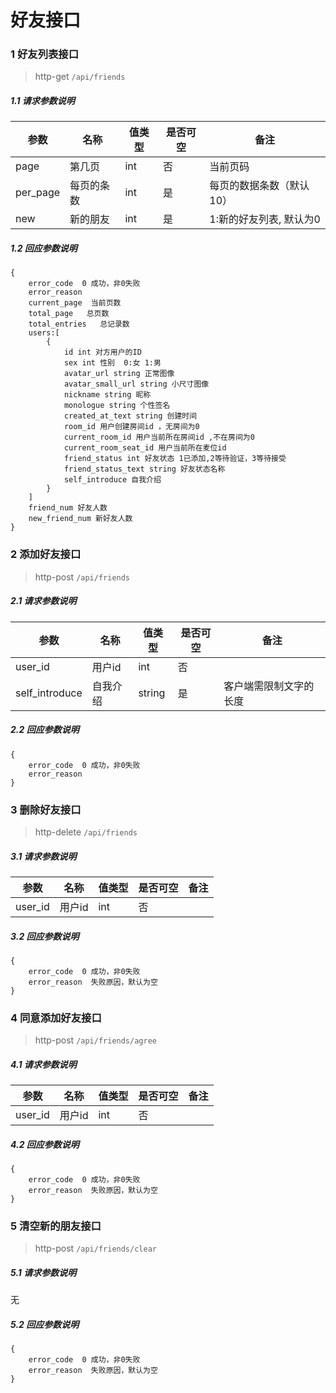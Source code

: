 # 好友接口

### 1 好友列表接口

> http-get ```/api/friends```

##### 1.1 请求参数说明
|参数|名称|值类型|是否可空|备注
|---|---|---|---|---|
| page |第几页|int|否|当前页码|
| per_page |每页的条数|int|是|每页的数据条数（默认10）|
| new |新的朋友|int|是|1:新的好友列表, 默认为0|

##### 1.2 回应参数说明
```
{
    error_code  0 成功，非0失败
    error_reason
    current_page  当前页数
    total_page   总页数
    total_entries   总记录数
    users:[
        {
            id int 对方用户的ID
            sex int 性别  0:女 1:男
            avatar_url string 正常图像
            avatar_small_url string 小尺寸图像
            nickname string 昵称
            monologue string 个性签名
            created_at_text string 创建时间
            room_id 用户创建房间id ，无房间为0
            current_room_id 用户当前所在房间id ,不在房间为0
            current_room_seat_id 用户当前所在麦位id
            friend_status int 好友状态 1已添加,2等待验证，3等待接受
            friend_status_text string 好友状态名称
            self_introduce 自我介绍
        }
    ] 
    friend_num 好友人数
    new_friend_num 新好友人数
}
```

### 2 添加好友接口

> http-post ```/api/friends```

##### 2.1 请求参数说明
|参数|名称|值类型|是否可空|备注
|---|---|---|---|---|
| user_id |用户id|int|否||
| self_introduce |自我介绍|string|是|客户端需限制文字的长度|

##### 2.2 回应参数说明
```
{
	error_code  0 成功，非0失败
	error_reason
}
```

### 3 删除好友接口

> http-delete ```/api/friends```

##### 3.1 请求参数说明
|参数|名称|值类型|是否可空|备注
|---|---|---|---|---|
| user_id |用户id|int|否|||

##### 3.2 回应参数说明
```
{
	error_code  0 成功，非0失败
	error_reason  失败原因，默认为空
}
```

### 4 同意添加好友接口

> http-post ```/api/friends/agree```

##### 4.1 请求参数说明
|参数|名称|值类型|是否可空|备注
|---|---|---|---|---|
| user_id |用户id|int|否|||

##### 4.2 回应参数说明
```
{
	error_code  0 成功，非0失败
	error_reason  失败原因，默认为空
}
```

### 5 清空新的朋友接口

> http-post ```/api/friends/clear```

##### 5.1 请求参数说明
无

##### 5.2 回应参数说明
```
{
	error_code  0 成功，非0失败
	error_reason  失败原因，默认为空
}
```
